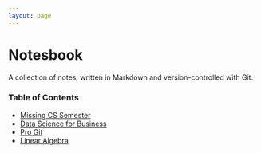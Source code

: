 ```yaml
---
layout: page
---
```


# Notesbook

A collection of notes, written in Markdown and version-controlled with Git.

### Table of Contents

* [Missing CS Semester](/missing_cs_semester/index.md)
* [Data Science for Business](/data_science_for_business/index.md)
* [Pro Git](/pro_git/index.md)
* [Linear Algebra](/essence_of_linear_algebra/index.md)
